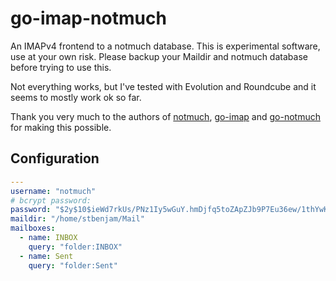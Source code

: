 # go-imap-notmuch

An IMAPv4 frontend to a notmuch database. This is experimental software,
use at your own risk. Please backup your Maildir and notmuch database
before trying to use this.

Not everything works, but I've tested with Evolution and Roundcube and
it seems to mostly work ok so far.

Thank you very much to the authors of [notmuch](https://notmuchmail.org/),
[go-imap](https://github.com/emersion/go-imap) and [go-notmuch](https://github.com/zenhack/go.notmuch) for making this possible.

## Configuration

```yaml
---
username: "notmuch"
# bcrypt password:
password: "$2y$10$ieWd7rkUs/PNz1Iy5wGuY.hmDjfq5toZApZJb9P7Eu36ew/1thYwK"
maildir: "/home/stbenjam/Mail"
mailboxes:
  - name: INBOX
    query: "folder:INBOX"
  - name: Sent
    query: "folder:Sent"
```
